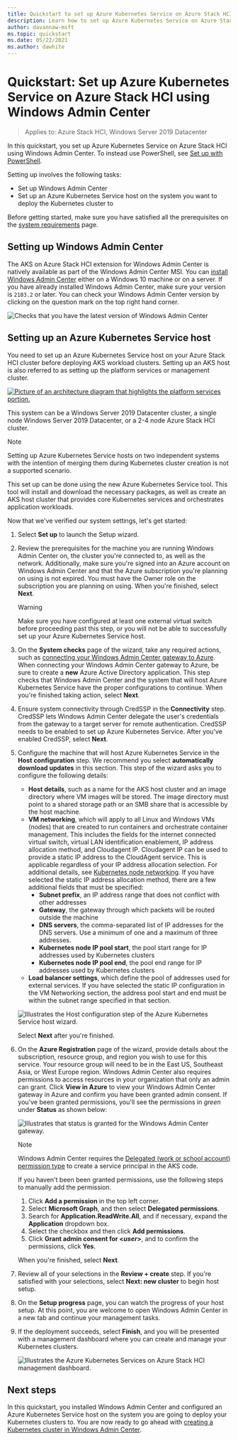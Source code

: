 ```yaml
---
title: Quickstart to set up Azure Kubernetes Service on Azure Stack HCI using Windows Admin Center
description: Learn how to set up Azure Kubernetes Service on Azure Stack HCI using Windows Admin Center
author: davannaw-msft
ms.topic: quickstart
ms.date: 05/22/2021
ms.author: dawhite
---
```

# Quickstart: Set up Azure Kubernetes Service on Azure Stack HCI using Windows Admin Center

> Applies to: Azure Stack HCI, Windows Server 2019 Datacenter

In this quickstart, you set up Azure Kubernetes Service on Azure Stack HCI using Windows Admin Center. To instead use PowerShell, see [Set up with PowerShell](kubernetes-walkthrough-powershell.md).

Setting up involves the following tasks:

* Set up Windows Admin Center
* Set up an Azure Kubernetes Service host on the system you want to deploy the Kubernetes cluster to

Before getting started, make sure you have satisfied all the prerequisites on the [system requirements](.\system-requirements.md) page.


## Setting up Windows Admin Center

The AKS on Azure Stack HCI extension for Windows Admin Center is natively available as part of the Windows Admin Center MSI. You can [install Windows Admin Center](/windows-server/manage/windows-admin-center/deploy/install) either on a Windows 10 machine or on a server. If you have already installed Windows Admin Center, make sure your version is `2103.2` or later. You can check your Windows Admin Center version by clicking on the question mark on the top right hand corner. 

![Checks that you have the latest version of Windows Admin Center](.\media\setup\check-wac-version.png)

## Setting up an Azure Kubernetes Service host

You need to set up an Azure Kubernetes Service host on your Azure Stack HCI cluster before deploying AKS workload clusters. Setting up an AKS host is also referred to as setting up the platform services or management cluster.  

[![Picture of an architecture diagram that highlights the platform services portion.](.\media\setup\aks-hci-architecture-focused.png)](.\media\setup\aks-hci-architecture-focused.png) 

This system can be a Windows Server 2019 Datacenter cluster, a single node Windows Server 2019 Datacenter, or a 2-4 node Azure Stack HCI cluster. 

> [!NOTE] 
> Setting up Azure Kubernetes Service hosts on two independent systems with the intention of merging them during Kubernetes cluster creation is not a supported scenario. 

This set up can be done using the new Azure Kubernetes Service tool. This tool will install and download the necessary packages, as well as create an AKS host cluster that provides core Kubernetes services and orchestrates application workloads. 

Now that we've verified our system settings, let's get started: 
1. Select **Set up** to launch the Setup wizard.

2. Review the prerequisites for the machine you are running Windows Admin Center on, the cluster you're connected to, as well as the network. Additionally, make sure you're signed into an Azure account on Windows Admin Center and that the Azure subscription you're planning on using is not expired. You must have the Owner role on the subscription you are planning on using. When you're finished, select **Next**.

   > [!WARNING]
   > Make sure you have configured at least one external virtual switch before proceeding past this step, or you will not be able to successfully set up your Azure Kubernetes Service host.

3. On the **System checks** page of the wizard, take any required actions, such as [connecting your Windows Admin Center gateway to Azure](/windows-server/manage/windows-admin-center/azure/azure-integration). When connecting your Windows Admin Center gateway to Azure, be sure to create a **new** Azure Active Directory application. This step checks that Windows Admin Center and the system that will host Azure Kubernetes Service have the proper configurations to continue. When you're finished taking action, select **Next**.

4. Ensure system connectivity through CredSSP in the **Connectivity** step. CredSSP lets Windows Admin Center delegate the user's credentials from the gateway to a target server for remote authentication. CredSSP needs to be enabled to set up Azure Kubernetes Service. After you've enabled CredSSP, select **Next**.  

5. Configure the machine that will host Azure Kubernetes Service in the **Host configuration** step. We recommend you select **automatically download updates** in this section. This step of the wizard asks you to configure the following details:
    * **Host details**, such as a name for the AKS host cluster and an image directory where VM images will be stored. The image directory must point to a shared storage path or an SMB share that is accessible by the host machine.
    * **VM networking**, which will apply to all Linux and Windows VMs (nodes) that are created to run containers and orchestrate container management. This includes the fields for the internet connected virtual switch, virtual LAN identification enablement, IP address allocation method, and Cloudagent IP. Cloudagent IP can be used to provide a static IP address to the CloudAgent service. This is applicable regardless of your IP address allocation selection. For additional details, see [Kubernetes node networking](./concepts-node-networking.md). If you have selected the static IP address allocation method, there are a few additional fields that must be specified:
      - **Subnet prefix**, an IP address range that does not conflict with other addresses
      - **Gateway**, the gateway through which packets will be routed outside the machine
      - **DNS servers**, the comma-separated list of IP addresses for the DNS servers. Use a minimum of one and a maximum of three addresses. 
      - **Kubernetes node IP pool start**, the pool start range for IP addresses used by Kubernetes clusters
      - **Kubernetes node IP pool end**, the pool end range for IP addresses used by Kubernetes clusters
    * **Load balancer settings**, which define the pool of addresses used for external services. If you have selected the static IP configuration in the VM Networking section, the address pool start and end must be within the subnet range specified in that section. 

    ![Illustrates the Host configuration step of the Azure Kubernetes Service host wizard.](.\media\setup\host-configuration.png)
    
    Select **Next** after you're finished.

6. On the **Azure Registration** page of the wizard, provide details about the subscription, resource group, and region you wish to use for this service. Your resource group will need to be in the East US, Southeast Asia, or West Europe region. Windows Admin Center also requires permissions to access resources in your organization that only an admin can grant. Click **View in Azure**  to view your Windows Admin Center gateway in Azure and confirm you have been granted admin consent. If you've been granted permissions, you'll see the permissions in _green_ under **Status** as shown below:

     ![Illustrates that status is granted for the Windows Admin Center gateway.](.\media\setup\access-granted.png)

   > [!NOTE] 
   > Windows Admin Center requires the [Delegated (work or school account) permission type](/graph/api/serviceprincipal-post-serviceprincipals?view=graph-rest-1.0&tabs=http#permissions) to create a service principal in the AKS code. 

   If you haven't been been granted permissions, use the following steps to manually add the permission.
   1. Click **Add a permission** in the top left corner.
   2. Select **Microsoft Graph**, and then select **Delegated permissions**.
   3. Search for **Application.ReadWrite.All**, and if necessary, expand the **Application** dropdown box.
   4. Select the checkbox and then click **Add permissions**.
   5. Click **Grant admin consent for <_user_>**, and to confirm the permissions, click **Yes**.
   
   When you're finished, select **Next**.

7. Review all of your selections in the **Review + create** step. If you're satisfied with your selections, select **Next: new cluster** to begin host setup. 

8. On the **Setup progress** page, you can watch the progress of your host setup. At this point, you are welcome to open Windows Admin Center in a new tab and continue your management tasks. 

9. If the deployment succeeds, select **Finish**, and you will be presented with a management dashboard where you can create and manage your Kubernetes clusters.
 
   ![Illustrates the Azure Kubernetes Services on Azure Stack HCI management dashboard.](.\media\setup\dashboard.png)
 
## Next steps

In this quickstart, you installed Windows Admin Center and configured an Azure Kubernetes Service host on the system you are going to deploy your Kubernetes clusters to. You are now ready to go ahead with [creating a Kubernetes cluster in Windows Admin Center](create-kubernetes-cluster.md).
